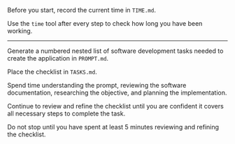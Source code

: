 Before you start, record the current time in `TIME.md`.

Use the `time` tool after every step to check how long you have been working.

---

Generate a numbered nested list of software development tasks needed to create the application in `PROMPT.md`.

Place the checklist in `TASKS.md`.

Spend time understanding the prompt, reviewing the software documentation, researching the objective, and planning the implementation.

Continue to review and refine the checklist until you are confident it covers all necessary steps to complete the task.

Do not stop until you have spent at least 5 minutes reviewing and refining the checklist.
